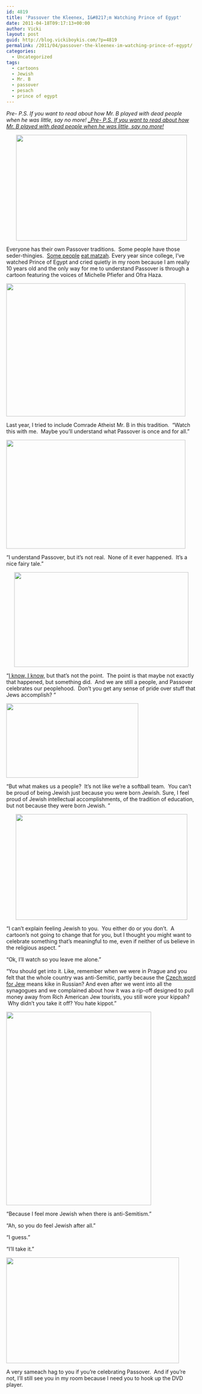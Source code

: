 ```yaml
---
id: 4819
title: 'Passover the Kleenex, I&#8217;m Watching Prince of Egypt'
date: 2011-04-18T09:17:13+00:00
author: Vicki
layout: post
guid: http://blog.vickiboykis.com/?p=4819
permalink: /2011/04/passover-the-kleenex-im-watching-prince-of-egypt/
categories:
  - Uncategorized
tags:
  - cartoons
  - Jewish
  - Mr. B
  - passover
  - pesach
  - prince of egypt
---
```

_Pre- P.S. If you want to read about how Mr. B played with dead people when he was little, say no more! [_Pre- P.S. If you want to read about how Mr. B played with dead people when he was little, say no more!](http://www.taminginsanity.com/2011/04/ahhh-sweet-memories.html)_ 

<p style="text-align: center;">
  <a href="http://blog.vickiboykis.com/wp-content/uploads/2011/04/poe.jpg"><img class="aligncenter size-full wp-image-4826" title="poe" src="http://blog.vickiboykis.com/wp-content/uploads/2011/04/poe.jpg" alt="" width="453" height="280" /></a>
</p>

Everyone has their own Passover traditions.  Some people have those seder-thingies.  [Some people](http://blog.vickiboykis.com/wp-content/uploads/2010/03/PassoverLogo101.png) [eat matzah](http://blog.vickiboykis.com/2011/03/15/you-know-its-spring-when-a-5-lb-box-of-matzah-from-amazon-arrives-on-your-doorstep/). Every year since college, I&#8217;ve watched Prince of Egypt and cried quietly in my room because I am really 10 years old and the only way for me to understand Passover is through a cartoon featuring the voices of Michelle Pfiefer and Ofra Haza.

[<img class="aligncenter size-full wp-image-4820" title="the_prince_of_egypt" src="http://blog.vickiboykis.com/wp-content/uploads/2011/04/the_prince_of_egypt.jpg" alt="" width="475" height="352" />](http://blog.vickiboykis.com/wp-content/uploads/2011/04/the_prince_of_egypt.jpg)

Last year, I tried to include Comrade Atheist Mr. B in this tradition.  &#8220;Watch this with me.  Maybe you&#8217;ll understand what Passover is once and for all.&#8221;

[<img class="aligncenter size-full wp-image-4824" title="PrinceOfEgyptQueen01" src="http://blog.vickiboykis.com/wp-content/uploads/2011/04/PrinceOfEgyptQueen01.jpg" alt="" width="475" height="288" />](http://blog.vickiboykis.com/wp-content/uploads/2011/04/PrinceOfEgyptQueen01.jpg)

&#8220;I understand Passover, but it&#8217;s not real.  None of it ever happened.  It&#8217;s a nice fairy tale.&#8221;

<p style="text-align: center;">
  <a href="http://blog.vickiboykis.com/wp-content/uploads/2011/04/wall.jpg"><img class="aligncenter size-full wp-image-4825" title="wall" src="http://blog.vickiboykis.com/wp-content/uploads/2011/04/wall.jpg" alt="" width="462" height="251" /></a>
</p>

<p style="text-align: left;">
  &#8220;<a href="http://www.beliefnet.com/Faiths/Judaism/2004/12/Did-The-Exodus-Really-Happen.aspx">I know, I know,</a> but that&#8217;s not the point.  The point is that maybe not exactly that happened, but something did.  And we are still a people, and Passover celebrates our peoplehood.  Don&#8217;t you get any sense of pride over stuff that Jews accomplish? &#8220;
</p>

[<img class="aligncenter size-full wp-image-4822" title="dust1" src="http://blog.vickiboykis.com/wp-content/uploads/2011/04/dust1.jpg" alt="" width="350" height="197" />](http://blog.vickiboykis.com/wp-content/uploads/2011/04/dust1.jpg)

&#8220;But what makes us a people?  It&#8217;s not like we&#8217;re a softball team.  You can&#8217;t be proud of being Jewish just because you were born Jewish. Sure, I feel proud of Jewish intellectual accomplishments, of the tradition of education, but not because they were born Jewish. &#8221;

<p style="text-align: center;">
  <a href="http://blog.vickiboykis.com/wp-content/uploads/2011/04/tzipporahmoshe.jpg"><img class="aligncenter size-full wp-image-4827" title="tzipporahmoshe" src="http://blog.vickiboykis.com/wp-content/uploads/2011/04/tzipporahmoshe.jpg" alt="" width="455" height="280" /></a>
</p>

&#8220;I can&#8217;t explain feeling Jewish to you.  You either do or you don&#8217;t.  A cartoon&#8217;s not going to change that for you, but I thought you might want to celebrate something that&#8217;s meaningful to me, even if neither of us believe in the religious aspect. &#8221;

&#8220;Ok, I&#8217;ll watch so you leave me alone.&#8221;

&#8220;You should get into it. Like, remember when we were in Prague and you felt that the whole country was anti-Semitic, partly because the [Czech word for Jew](http://cs.wikipedia.org/wiki/%C5%BDid%C3%A9) means kike in Russian? And even after we went into all the synagogues and we complained about how it was a rip-off designed to pull money away from Rich American Jew tourists, you still wore your kippah?  Why didn&#8217;t you take it off? You hate kippot.&#8221;

[<img class="aligncenter size-full wp-image-4829" title="kippah" src="http://blog.vickiboykis.com/wp-content/uploads/2011/04/kippah.jpg" alt="" width="384" height="512" />](http://blog.vickiboykis.com/wp-content/uploads/2011/04/kippah.jpg)

&#8220;Because I feel more Jewish when there is anti-Semitism.&#8221;

&#8220;Ah, so you do feel Jewish after all.&#8221;

&#8220;I guess.&#8221;

&#8220;I&#8217;ll take it.&#8221;

<img title="torah" src="http://blog.vickiboykis.com/wp-content/uploads/2011/04/torah.jpg" alt="" width="458" height="280" />

A very sameach hag to you if you&#8217;re celebrating Passover.  And if you&#8217;re not, I&#8217;ll still see you in my room because I need you to hook up the DVD player.

<div>
  <span style="color: #0000ee; -webkit-text-decorations-in-effect: underline;"><br /> </span>
</div>
